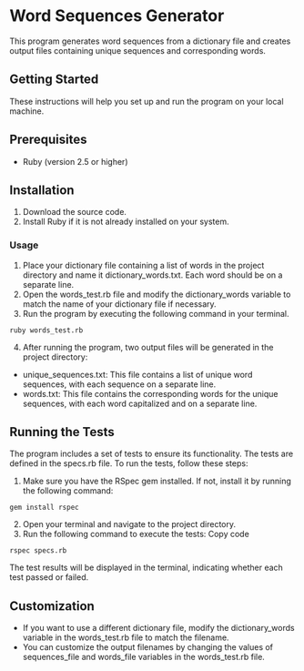 # Word Sequences Generator
This program generates word sequences from a dictionary file and creates output files containing unique sequences and corresponding words.

## Getting Started
These instructions will help you set up and run the program on your local machine.

## Prerequisites
- Ruby (version 2.5 or higher)
## Installation
1. Download the source code.
2. Install Ruby if it is not already installed on your system.
### Usage
1. Place your dictionary file containing a list of words in the project directory and name it dictionary_words.txt. Each word should be on a separate line.
2. Open the words_test.rb file and modify the dictionary_words variable to match the name of your dictionary file if necessary.
3. Run the program by executing the following command in your terminal.
```
ruby words_test.rb
```
4. After running the program, two output files will be generated in the project directory:
- unique_sequences.txt: This file contains a list of unique word sequences, with each sequence on a separate line.
- words.txt: This file contains the corresponding words for the unique sequences, with each word capitalized and on a separate line.
## Running the Tests
The program includes a set of tests to ensure its functionality. The tests are defined in the specs.rb file. To run the tests, follow these steps:

1. Make sure you have the RSpec gem installed. If not, install it by running the following command:
```
gem install rspec
```
2. Open your terminal and navigate to the project directory.
3. Run the following command to execute the tests:
Copy code
```
rspec specs.rb
```
The test results will be displayed in the terminal, indicating whether each test passed or failed.

## Customization
- If you want to use a different dictionary file, modify the dictionary_words variable in the words_test.rb file to match the filename.
- You can customize the output filenames by changing the values of sequences_file and words_file variables in the words_test.rb file.
